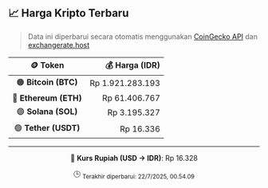 

<!-- HARGA_KRIPTO -->
## 📈 Harga Kripto Terbaru

> Data ini diperbarui secara otomatis menggunakan [CoinGecko API](https://www.coingecko.com/) dan [exchangerate.host](https://exchangerate.host/)

<div align="center">

| 🪙 Token | 💰 Harga (IDR) |
|:------:|---------------:|
| 🟠 **Bitcoin (BTC)**   | Rp 1.921.283.193 |
| 🔵 **Ethereum (ETH)**  | Rp 61.406.767 |
| 🟣 **Solana (SOL)**    | Rp 3.195.327 |
| 🟢 **Tether (USDT)**   | Rp 16.336 |

---

💱 **Kurs Rupiah (USD → IDR)**: Rp 16.328

🕒 <sub>Terakhir diperbarui: 22/7/2025, 00.54.09</sub>

</div>
<!-- /HARGA_KRIPTO -->